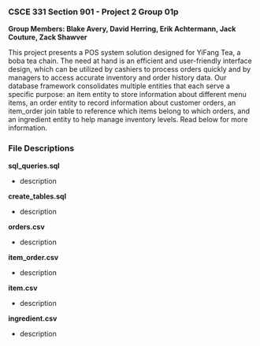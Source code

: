 ### CSCE 331 Section 901 - Project 2 Group 01p

**Group Members: Blake Avery, David Herring, Erik Achtermann, Jack Couture, Zack Shawver**

This project presents a POS system solution designed for YiFang Tea, a boba tea chain. The need at hand is an efficient and user-friendly 
interface design, which can be utilized by cashiers to process orders quickly and by managers to access accurate inventory and order history 
data. Our database framework consolidates multiple entities that each serve a specific purpose: an item entity to store information about different 
menu items, an order entity to record information about customer orders, an item_order join table to reference which items belong to which 
orders, and an ingredient entity to help manage inventory levels. Read below for more information.

### File Descriptions

**sql_queries.sql**
- description

**create_tables.sql**
- description

**orders.csv**
- description

**item_order.csv**
- description

**item.csv**
- description

**ingredient.csv**
- description